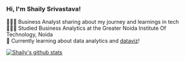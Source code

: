 <!-- Level 1: Simple Bio and stats-->

### Hi, I'm Shaily Srivastava!

👩🏻‍💻 Business Analyst sharing about my journey and learnings in tech<br/>
👩🏻‍🎓 Studied Business Analytics at the Greater Noida Institute Of Technology, Noida<br/>
💭 Currently learning about data analytics and [dataviz](https://pudding.cool/2018/08/pockets/)!<br/>

<!-- GitHub stats from https://github.com/anuraghazra/github-readme-stats -->
[![Shaily's github stats](https://github-readme-stats.vercel.app/api?username=ShailySrivastava&show_icons=true&theme=radical)](https://github.com/ShailySrivastava/github-readme-stats)
